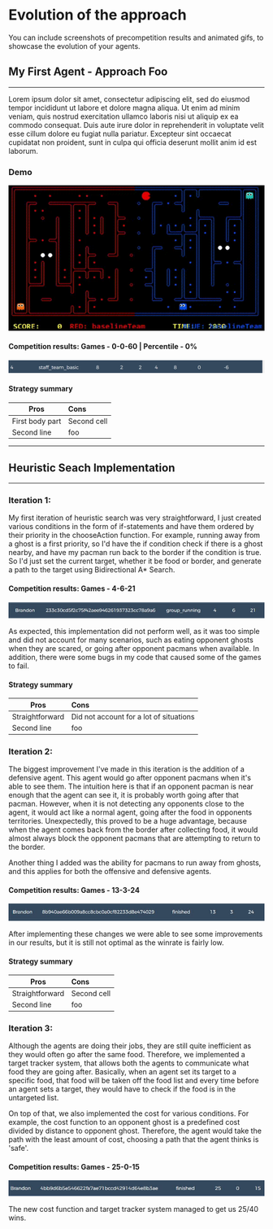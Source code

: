 # Evolution of the approach

You can include screenshots of precompetition results and animated gifs, to showcase the evolution of your agents.

## My First Agent - Approach Foo
----

Lorem ipsum dolor sit amet, consectetur adipiscing elit, sed do eiusmod tempor incididunt ut labore et dolore magna aliqua. Ut enim ad minim veniam, quis nostrud exercitation ullamco laboris nisi ut aliquip ex ea commodo consequat. Duis aute irure dolor in reprehenderit in voluptate velit esse cillum dolore eu fugiat nulla pariatur. Excepteur sint occaecat cupidatat non proident, sunt in culpa qui officia deserunt mollit anim id est laborum.

### Demo

![Demo 1](images/demo1.gif)

#### Competition results: Games - 0-0-60 | Percentile - 0%

![Demo 1](images/standing1.png)

#### Strategy summary

| Pros | Cons |
|-----------------|:-------------|
| First body part | Second cell  |
| Second line     | foo          |
----
## Heuristic Seach Implementation
----
### Iteration 1:

My first iteration of heuristic search was very straightforward, I just created various conditions in the form of if-statements
and have them ordered by their priority in the chooseAction function. For example, running away from a ghost is a first priority,
so I'd have the if condition check if there is a ghost nearby, and have my pacman run back to the border if the condition is true.
So I'd just set the current target, whether it be food or border, and generate a path to the target using
Bidirectional A* Search.

#### Competition results: Games - 4-6-21 

![Iteration 1 results](images/iteration1_results.JPG)

As expected, this implementation did not perform well, as it was too simple and did not account for many scenarios, such as eating
opponent ghosts when they are scared, or going after opponent pacmans when available.
In addition, there were some bugs in my code that caused some of the games to fail.
#### Strategy summary

| Pros            | Cons                                    |
|-----------------|:----------------------------------------|
| Straightforward | Did not account for a lot of situations |
| Second line     | foo                                     |

### Iteration 2:

The biggest improvement I've made in this iteration is the addition of a defensive agent. This agent would go after opponent pacmans when
it's able to see them. The intuition here is that if an opponent pacman is near enough that the agent can see it, it is probably
worth going after that pacman. However, when it is not detecting any opponents close to the agent, it would act like a normal agent, 
going after the food in opponents territories. Unexpectedly, this proved to be a huge advantage, because when the agent comes back from
the border after collecting food, it would almost always block the opponent pacmans that are attempting to return to the border.

Another thing I added was the ability for pacmans to run away from ghosts, and this applies for both the offensive and defensive agents.

#### Competition results: Games - 13-3-24

![Iteration 2 results](images/iteration2_results.JPG)

After implementing these changes we were able to see some improvements in our results, but it is still not optimal 
as the winrate is fairly low.
#### Strategy summary

| Pros            | Cons |
|-----------------|:-------------|
| Straightforward | Second cell  |
| Second line     | foo          |

### Iteration 3:

Although the agents are doing their jobs, they are still quite inefficient as they would often go after the same food. Therefore,
we implemented a target tracker system, that allows both the agents to communicate what food they are going after. Basically, when an
agent set its target to a specific food, that food will be taken off the food list and every time before an agent sets a target,
they would have to check if the food is in the untargeted list.

On top of that, we also implemented the cost for various conditions. For example, the cost function to an opponent ghost is
a predefined cost divided by distance to opponent ghost. Therefore, the agent would take the path with the least amount of cost, choosing
a path that the agent thinks is 'safe'.

#### Competition results: Games - 25-0-15

![Iteration 2 results](images/iteration3_results.JPG)

The new cost function and target tracker system managed to get us 25/40 wins.